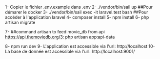 1- Copier le fichier .env.example dans .env
2- ./vendor/bin/sail up ##Pour démarer le docker
3- ./vendor/bin/sail exec -it laravel.test bash ##Pour accéder à l'application laravel
4- composer install
5- npm install
6- php artisan migrate

7- ##command artisan to feed movie_db from api https://api.themoviedb.org/3:
php artisan app:api-data

8- npm run dev
9- L'application est accessible via l'url: http://localhost
10- La base de donnée est accessible via l'url: http://localhost:9001/
